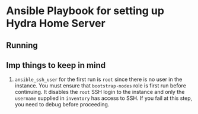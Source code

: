 # Ansible Playbook for setting up Hydra Home Server

## Running

## Imp things to keep in mind

1) `ansible_ssh_user` for the first run is `root` since there is no user in the instance.
You must ensure that `bootstrap-nodes` role is first run before continuing. It disables the `root` SSH login to the instance and only
the `username` supplied in `inventory` has access to SSH. If you fail at this step, you need to debug before proceeding.
